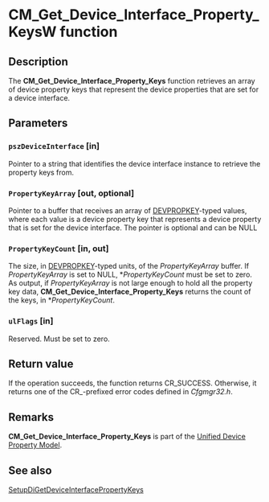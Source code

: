 # CM_Get_Device_Interface_Property_KeysW function

## Description

The **CM_Get_Device_Interface_Property_Keys** function retrieves an array of device property keys that represent the device properties that are set for a device interface.

## Parameters

### `pszDeviceInterface` [in]

Pointer to a string that identifies the device interface instance to retrieve the property keys from.

### `PropertyKeyArray` [out, optional]

Pointer to a buffer that receives an array of [DEVPROPKEY](https://learn.microsoft.com/windows-hardware/drivers/install/devpropkey)-typed values, where each value is a device property key that represents a device property that is set for the device interface. The pointer is optional and can be NULL

### `PropertyKeyCount` [in, out]

The size, in [DEVPROPKEY](https://learn.microsoft.com/windows-hardware/drivers/install/devpropkey)-typed units, of the *PropertyKeyArray* buffer. If *PropertyKeyArray* is set to NULL, **PropertyKeyCount* must be set to zero. As output, if *PropertyKeyArray* is not large enough to hold all the property key data, **CM_Get_Device_Interface_Property_Keys** returns the count of the keys, in **PropertyKeyCount*.

### `ulFlags` [in]

Reserved. Must be set to zero.

## Return value

If the operation succeeds, the function returns CR_SUCCESS. Otherwise, it returns one of the CR_-prefixed error codes defined in *Cfgmgr32.h*.

## Remarks

**CM_Get_Device_Interface_Property_Keys** is part of the [Unified Device Property Model](https://learn.microsoft.com/windows-hardware/drivers/install/unified-device-property-model--windows-vista-and-later-).

## See also

[SetupDiGetDeviceInterfacePropertyKeys](https://learn.microsoft.com/windows/desktop/api/setupapi/nf-setupapi-setupdigetdeviceinterfacepropertykeys)